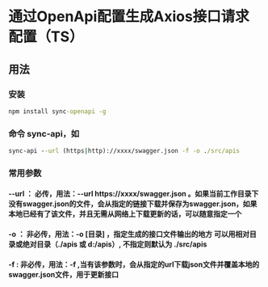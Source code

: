 # 通过OpenApi配置生成Axios接口请求配置（TS）
## 用法
### 安装  
```cmd
npm install sync-openapi -g
```  
### 命令 sync-api，如
```cmd
sync-api --url (https|http)://xxxx/swagger.json -f -o ./src/apis
```  
### 常用参数
#### --url ： 必传，用法：--url https://xxxx/swagger.json 。如果当前工作目录下没有swagger.json的文件，会从指定的链接下载并保存为swagger.json，如果本地已经有了该文件，并且无需从网络上下载更新的话，可以随意指定一个

#### -o ： 非必传，用法：-o  [目录] ，指定生成的接口文件输出的地方 可以用相对目录或绝对目录（./apis 或 d:/apis）, 不指定则默认为 ./src/apis

#### -f : 非必传，用法：-f ,当有该参数时，会从指定的url下载json文件并覆盖本地的swagger.json文件，用于更新接口
